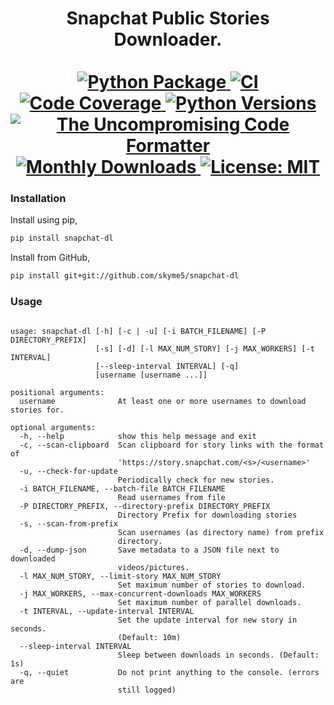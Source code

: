 <p>
  <div align="center">
  <h1>
    Snapchat Public Stories Downloader.<br /> <br />
    <a href="https://pypi.python.org/pypi/snapchat-dl">
      <img
        src="https://img.shields.io/pypi/v/snapchat-dl.svg"
        alt="Python Package"
      />
    </a>
    <a href="https://pypi.python.org/pypi/snapchat-dl">
      <img
        src="https://img.shields.io/github/workflow/status/skyme5/snapchat-dl/build"
        alt="CI"
      />
    </a>
    <a href="https://codecov.io/gh/skyme5/snapchat-dl">
      <img
        src="https://img.shields.io/codecov/c/github/skyme5/snapchat-dl"
        alt="Code Coverage"
      />
    </a>
    <a href="https://codecov.io/gh/skyme5/snapchat-dl">
      <img
        src="https://img.shields.io/pypi/pyversions/snapchat-dl"
        alt="Python Versions"
      />
    </a>
    <a href="https://github.com/psf/black">
      <img
        src="https://img.shields.io/badge/code%20style-black-000000.svg"
        alt="The Uncompromising Code Formatter"
      />
    </a>
    <a href="https://pepy.tech/project/snapchat-dl">
      <img
        src="https://static.pepy.tech/badge/snapchat-dl"
        alt="Monthly Downloads"
      />
    </a>
    <a href="https://opensource.org/licenses/MIT">
      <img
        src="https://img.shields.io/badge/License-MIT-blue.svg"
        alt="License: MIT"
      />
    </a>
  </h1>
  </div>
</p>

### Installation

Install using pip,

```bash
pip install snapchat-dl
```

Install from GitHub,

```bash
pip install git+git://github.com/skyme5/snapchat-dl
```

### Usage

```text

usage: snapchat-dl [-h] [-c | -u] [-i BATCH_FILENAME] [-P DIRECTORY_PREFIX]
                   [-s] [-d] [-l MAX_NUM_STORY] [-j MAX_WORKERS] [-t INTERVAL]
                   [--sleep-interval INTERVAL] [-q]
                   [username [username ...]]

positional arguments:
  username              At least one or more usernames to download stories for.

optional arguments:
  -h, --help            show this help message and exit
  -c, --scan-clipboard  Scan clipboard for story links with the format of
                        'https://story.snapchat.com/<s>/<username>'
  -u, --check-for-update
                        Periodically check for new stories.
  -i BATCH_FILENAME, --batch-file BATCH_FILENAME
                        Read usernames from file
  -P DIRECTORY_PREFIX, --directory-prefix DIRECTORY_PREFIX
                        Directory Prefix for downloading stories
  -s, --scan-from-prefix
                        Scan usernames (as directory name) from prefix
                        directory.
  -d, --dump-json       Save metadata to a JSON file next to downloaded
                        videos/pictures.
  -l MAX_NUM_STORY, --limit-story MAX_NUM_STORY
                        Set maximum number of stories to download.
  -j MAX_WORKERS, --max-concurrent-downloads MAX_WORKERS
                        Set maximum number of parallel downloads.
  -t INTERVAL, --update-interval INTERVAL
                        Set the update interval for new story in seconds.
                        (Default: 10m)
  --sleep-interval INTERVAL
                        Sleep between downloads in seconds. (Default: 1s)
  -q, --quiet           Do not print anything to the console. (errors are
                        still logged)

```
